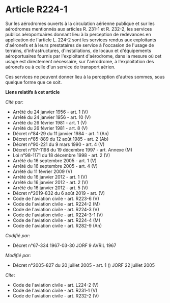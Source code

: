 # Article R224-1

Sur les aérodromes ouverts à la circulation aérienne publique et sur les aérodromes mentionnés aux articles R. 231-1 et R.
232-2, les services publics aéroportuaires donnant lieu à la perception de redevances en application de l'article L. 224-2
sont les services rendus aux exploitants d'aéronefs et à leurs prestataires de service à l'occasion de l'usage de terrains,
d'infrastructures, d'installations, de locaux et d'équipements aéroportuaires fournis par l'exploitant d'aérodrome, dans la
mesure où cet usage est directement nécessaire, sur l'aérodrome, à l'exploitation des aéronefs ou à celle d'un service de
transport aérien.

Ces services ne peuvent donner lieu à la perception d'autres sommes, sous quelque forme que ce soit.

**Liens relatifs à cet article**

_Cité par_:

  - Arrêté du 24 janvier 1956 - art. 1 (V)
  - Arrêté du 24 janvier 1956 - art. 10 (V)
  - Arrêté du 26 février 1981 - art. 1 (V)
  - Arrêté du 26 février 1981 - art. 8 (V)
  - Décret n°84-29 du 11 janvier 1984 - art. 1 (An)
  - Décret n°85-889 du 12 août 1985 - art. 2 (Ab)
  - Décret n°90-221 du 9 mars 1990 - art. 4 (V)
  - Décret n°97-1198 du 19 décembre 1997 - art. Annexe (M)
  - Loi n°98-1171 du 18 décembre 1998 - art. 2 (V)
  - Arrêté du 16 septembre 2005 - art. 1 (V)
  - Arrêté du 16 septembre 2005 - art. 4 (V)
  - Arrêté du 11 février 2009 (V)
  - Arrêté du 16 janvier 2012 - art. 1 (V)
  - Arrêté du 16 janvier 2012 - art. 2 (V)
  - Arrêté du 16 janvier 2012 - art. 5 (V)
  - Décret n°2019-832 du 6 août 2019 - art. (V)
  - Code de l'aviation civile - art. R223-6 (V)
  - Code de l'aviation civile - art. R224-2 (M)
  - Code de l'aviation civile - art. R224-3 (V)
  - Code de l'aviation civile - art. R224-3-1 (V)
  - Code de l'aviation civile - art. R224-4 (M)
  - Code de l'aviation civile - art. R282-9 (An)

_Codifié par_:

  - Décret n°67-334 1967-03-30 JORF 9 AVRIL 1967

_Modifié par_:

  - Décret n°2005-827 du 20 juillet 2005 - art. 1 () JORF 22 juillet 2005

_Cite_:

  - Code de l'aviation civile - art. L224-2 (V)
  - Code de l'aviation civile - art. R231-1 (V)
  - Code de l'aviation civile - art. R232-2 (V)
